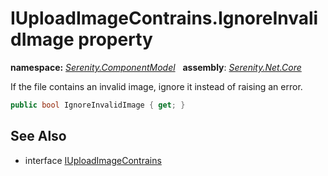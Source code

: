 # IUploadImageContrains.IgnoreInvalidImage property
**namespace:** *[Serenity.ComponentModel](../../README.md#serenity.componentmodel-namespace)*   **assembly**: *[Serenity.Net.Core](../../README.md)*

If the file contains an invalid image, ignore it instead of raising an error.

```csharp
public bool IgnoreInvalidImage { get; }
```

## See Also

* interface [IUploadImageContrains](../IUploadImageContrains.md)